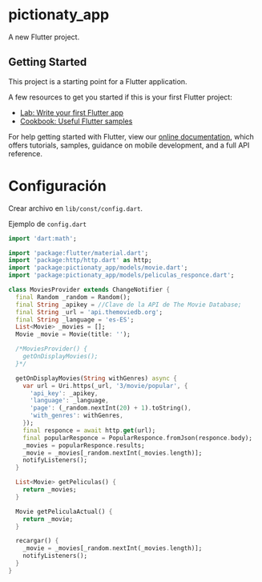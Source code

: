 # pictionaty_app

A new Flutter project.

## Getting Started

This project is a starting point for a Flutter application.

A few resources to get you started if this is your first Flutter project:

- [Lab: Write your first Flutter app](https://flutter.dev/docs/get-started/codelab)
- [Cookbook: Useful Flutter samples](https://flutter.dev/docs/cookbook)

For help getting started with Flutter, view our
[online documentation](https://flutter.dev/docs), which offers tutorials,
samples, guidance on mobile development, and a full API reference.

# Configuración

Crear archivo en `lib/const/config.dart`.

Ejemplo de `config.dart`
```dart
import 'dart:math';

import 'package:flutter/material.dart';
import 'package:http/http.dart' as http;
import 'package:pictionaty_app/models/movie.dart';
import 'package:pictionaty_app/models/peliculas_responce.dart';

class MoviesProvider extends ChangeNotifier {
  final Random _random = Random();
  final String _apikey = //Clave de la API de The Movie Database;
  final String _url = 'api.themoviedb.org';
  final String _language = 'es-ES';
  List<Movie> _movies = [];
  Movie _movie = Movie(title: '');

  /*MoviesProvider() {
    getOnDisplayMovies();
  }*/

  getOnDisplayMovies(String withGenres) async {
    var url = Uri.https(_url, '3/movie/popular', {
      'api_key': _apikey,
      'language': _language,
      'page': (_random.nextInt(20) + 1).toString(),
      'with_genres': withGenres,
    });
    final responce = await http.get(url);
    final popularResponce = PopularResponce.fromJson(responce.body);
    _movies = popularResponce.results;
    _movie = _movies[_random.nextInt(_movies.length)];
    notifyListeners();
  }

  List<Movie> getPeliculas() {
    return _movies;
  }

  Movie getPeliculaActual() {
    return _movie;
  }

  recargar() {
    _movie = _movies[_random.nextInt(_movies.length)];
    notifyListeners();
  }
}


```